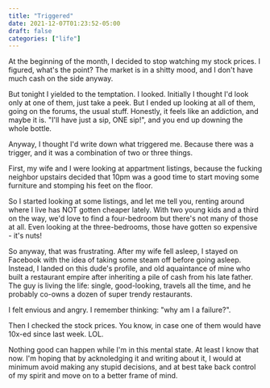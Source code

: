```yaml
---
title: "Triggered"
date: 2021-12-07T01:23:52-05:00
draft: false
categories: ["life"]
---
```


At the beginning of the month, I decided to stop watching my stock prices. I figured, what's the point? The market is in a shitty mood, and I don't have much cash on the side anyway.

But tonight I yielded to the temptation. I looked. Initially I thought I'd look only at one of them, just take a peek. But I ended up looking at all of them, going on the forums, the usual stuff. Honestly, it feels like an addiction, and maybe it is. "I'll have just a sip, ONE sip!", and you end up downing the whole bottle.

Anyway, I thought I'd write down what triggered me. Because there was a trigger, and it was a combination of two or three things.

First, my wife and I were looking at appartment listings, because the fucking neighbor upstairs decided that 10pm was a good time to start moving some furniture and stomping his feet on the floor.

So I started looking at some listings, and let me tell you, renting around where I live has NOT gotten cheaper lately. With two young kids and a third on the way, we'd love to find a four-bedroom but there's not many of those at all. Even looking at the three-bedrooms, those have gotten so expensive - it's nuts!

So anyway, that was frustrating. After my wife fell asleep, I stayed on Facebook with the idea of taking some steam off before going asleep. Instead, I landed on this dude's profile, and old aquaintance of mine who built a restaurant empire after inheriting a pile of cash from his late father. The guy is living the life: single, good-looking, travels all the time, and he probably co-owns a dozen of super trendy restaurants.

I felt envious and angry. I remember thinking: "why am I a failure?". 

Then I checked the stock prices. You know, in case one of them would have 10x-ed since last week. LOL.

Nothing good can happen while I'm in this mental state. At least I know that now. I'm hoping that by acknoledging it and writing about it, I would at minimum avoid making any stupid decisions, and at best take back control of my spirit and move on to a better frame of mind. 
